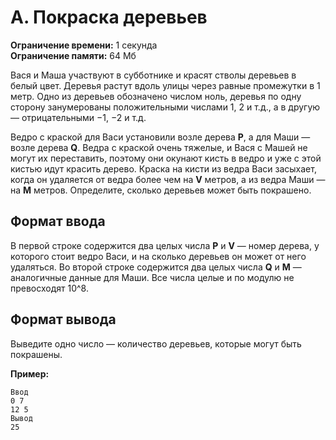 # A. Покраска деревьев

**Ограничение времени:** 1 секунда  
**Ограничение памяти:** 64 Мб  

Вася и Маша участвуют в субботнике и красят стволы деревьев в белый цвет. Деревья растут вдоль улицы через равные промежутки в 1 метр. Одно из деревьев обозначено числом ноль, деревья по одну сторону занумерованы положительными числами 1, 2 и т.д., а в другую — отрицательными −1, −2 и т.д.

Ведро с краской для Васи установили возле дерева **P**, а для Маши — возле дерева **Q**. Ведра с краской очень тяжелые, и Вася с Машей не могут их переставить, поэтому они окунают кисть в ведро и уже с этой кистью идут красить дерево. Краска на кисти из ведра Васи засыхает, когда он удаляется от ведра более чем на **V** метров, а из ведра Маши — на **M** метров. Определите, сколько деревьев может быть покрашено.

## Формат ввода
В первой строке содержится два целых числа **P** и **V** — номер дерева, у которого стоит ведро Васи, и на сколько деревьев он может от него удаляться.
Во второй строке содержится два целых числа **Q** и **M** — аналогичные данные для Маши.
Все числа целые и по модулю не превосходят 10^8.

## Формат вывода
Выведите одно число — количество деревьев, которые могут быть покрашены.

**Пример:**
```
Ввод
0 7
12 5
Вывод
25
```